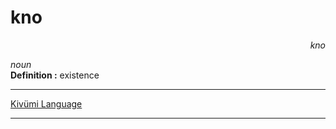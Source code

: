 
# kno

<div align="right"><i>kno</i></div>

*noun*  
**Definition :** existence  

---

[Kivümi Language](../README.md)

---
